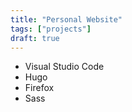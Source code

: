 ```yaml
---
title: "Personal Website"
tags: ["projects"]
draft: true
---
```


* Visual Studio Code
* Hugo
* Firefox
* Sass